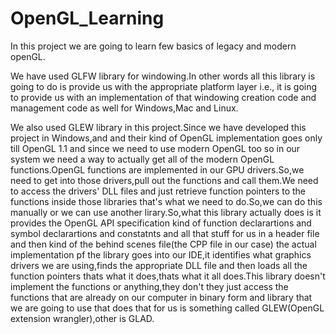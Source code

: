 # OpenGL_Learning
In this project we are going to learn few basics of legacy and modern openGL.

We have used GLFW library for windowing.In other words all this library is going to do is provide us with the appropriate platform layer i.e., it is going to provide us with an implementation of that windowing creation code and management code as well for Windows,Mac and Linux.

We also used GLEW library in this project.Since we have developed this project in Windows,and and their kind of OpenGL implementation goes only till OpenGL 1.1 and since we need to use modern OpenGL too so in our system we need a way to actually get all of the modern OpenGL functions.OpenGL functions are implemented in our GPU drivers.So,we need to get into those drivers,pull out the functions and call them.We need to access the drivers' DLL files and just retrieve function pointers to the functions inside those libraries that's what we need to do.So,we can do this manually or we can use another lirary.So,what this library actually does is it provides the OpenGL API specification kind of function declarartions and symbol declarartions and constatnts and all that stuff for us in a header file and then kind of the behind scenes file(the CPP file in our case) the actual implementation pf the library goes into our IDE,it identifies what graphics drivers we are using,finds the appropriate DLL file and then loads all the function pointers thats what it does,thats what it all does.This library doesn't implement the functions or anything,they don't they just access the functions that are already on our computer in binary form and library that we are going to use that does that for us is something called GLEW(OpenGL extension wrangler),other is GLAD.
